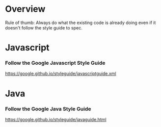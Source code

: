 # Overview

Rule of thumb: Always do what the existing code is already doing even if it doesn't follow the style guide to spec.

# Javascript

### Follow the Google Javascript Style Guide

https://google.github.io/styleguide/javascriptguide.xml

# Java

### Follow the Google Java Style Guide

https://google.github.io/styleguide/javaguide.html
